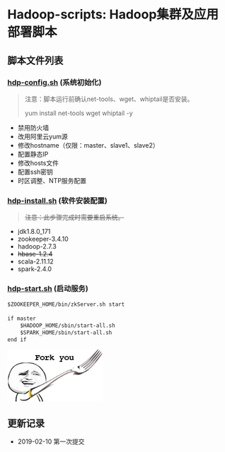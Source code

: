 # Hadoop-scripts: Hadoop集群及应用部署脚本

## 脚本文件列表

### [hdp-config.sh](./hdp-config.sh) (系统初始化)

> 注意：脚本运行前确认net-tools、wget、whiptail是否安装。
> 
> yum install net-tools wget whiptail -y

- 禁用防火墙
- 改用阿里云yum源
- 修改hostname（仅限：master、slave1、slave2）
- 配置静态IP
- 修改hosts文件
- 配置ssh密钥
- 时区调整、NTP服务配置

### [hdp-install.sh](./hdp-install.sh) (软件安装配置)

> ~~注意：此步骤完成时需要重启系统。~~

- jdk1.8.0_171
- zookeeper-3.4.10
- hadoop-2.7.3
- ~~hbase-1.2.4~~
- scala-2.11.12
- spark-2.4.0

### [hdp-start.sh](./hdp-start.sh) (启动服务)

```
$ZOOKEEPER_HOME/bin/zkServer.sh start

if master
    $HADOOP_HOME/sbin/start-all.sh
    $SPARK_HOME/sbin/start-all.sh
end if
```

![](https://github.com/0xHJK/music-dl/raw/master/docs/fork.png)

## 更新记录

- 2019-02-10 第一次提交